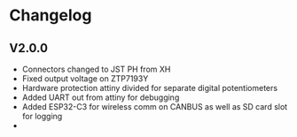# Changelog

## V2.0.0
- Connectors changed to JST PH from XH
- Fixed output voltage on ZTP7193Y
- Hardware protection attiny divided for separate digital potentiometers
- Added UART out from attiny for debugging
- Added ESP32-C3 for wireless comm on CANBUS as well as SD card slot for logging
- 